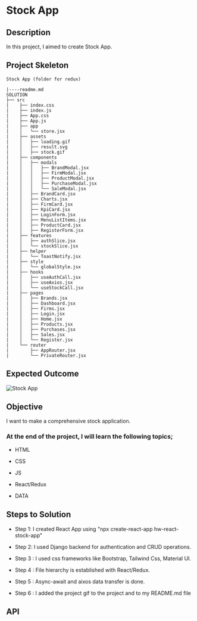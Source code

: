 # Stock App

## Description

In this project, I aimed to create Stock App.

## Project Skeleton


```
Stock App (folder for redux)

|----readme.md     
SOLUTION
├── src
|    ├── index.css
|    ├── index.js
|    ├── App.css
|    ├── App.js
|    ├── app
|    │   └── store.jsx
|    ├── assets
|    │   ├── loading.gif
|    │   ├── result.svg
|    │   ├── stock.gif
|    ├── components
|    │   ├── modals
|    │   │   ├── BrandModal.jsx
|    │   │   ├── FirmModal.jsx
|    │   │   ├── ProductModal.jsx
|    │   │   ├── PurchaseModal.jsx
|    │   │   └── SaleModal.jsx
|    │   ├── BrandCard.jsx
|    │   ├── Charts.jsx
|    │   ├── FirmCard.jsx
|    │   ├── KpiCard.jsx
|    │   ├── LoginForm.jsx
|    │   ├── MenuListItems.jsx
|    │   ├── ProductCard.jsx
|    │   ├── RegisterForm.jsx
|    ├── features
|    │   ├── authSlice.jsx
|    │   └── stockSlice.jsx
|    ├── helper
|    │   └── ToastNotify.jsx
|    ├── style
|    │   └── globalStyle.jsx
|    ├── hooks
|    │   ├── useAuthCall.jsx
|    │   ├── useAxios.jsx
|    │   └── useStockCall.jsx
|    ├── pages
|    │   ├── Brands.jsx
|    │   ├── Dashboard.jsx
|    │   ├── Firms.jsx
|    │   ├── Login.jsx
|    │   ├── Home.jsx
|    │   ├── Products.jsx
|    │   ├── Purchases.jsx
|    │   ├── Sales.jsx
|    │   └── Register.jsx
|    └── router
|        ├── AppRouter.jsx
|        └── PrivateRouter.jsx
```

## Expected Outcome

![Stock App](./src/assets/stock.gif)

## Objective

I want to make a comprehensive stock application.

### At the end of the project, I will learn the following topics;

- HTML

- CSS

- JS

- React/Redux

- DATA


## Steps to Solution

- Step 1: I created React App using "npx create-react-app hw-react-stock-app"

- Step 2: I used Django backend for authentication and CRUD operations.

- Step 3 : I used css frameworks like Bootstrap, Tailwind Css, Material UI.

- Step 4 : File hierarchy is established with React/Redux.

- Step 5 : Async-await and aixos data transfer is done.

- Step 6 : I added the project gif to the project and to my README.md file


## API

```

```

